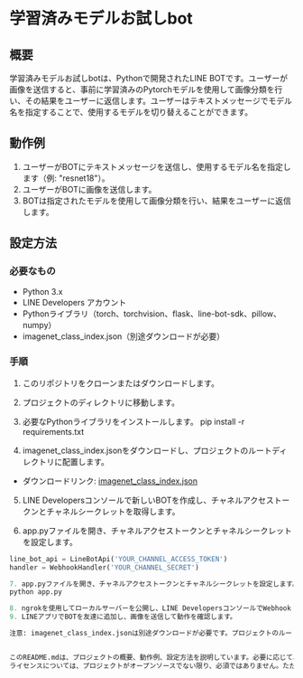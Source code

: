 # 学習済みモデルお試しbot

## 概要

学習済みモデルお試しbotは、Pythonで開発されたLINE BOTです。ユーザーが画像を送信すると、事前に学習済みのPytorchモデルを使用して画像分類を行い、その結果をユーザーに返信します。ユーザーはテキストメッセージでモデル名を指定することで、使用するモデルを切り替えることができます。

## 動作例

1. ユーザーがBOTにテキストメッセージを送信し、使用するモデル名を指定します（例: "resnet18"）。
2. ユーザーがBOTに画像を送信します。
3. BOTは指定されたモデルを使用して画像分類を行い、結果をユーザーに返信します。

## 設定方法

### 必要なもの

- Python 3.x
- LINE Developers アカウント
- Pythonライブラリ（torch、torchvision、flask、line-bot-sdk、pillow、numpy）
- imagenet_class_index.json（別途ダウンロードが必要）

### 手順

1. このリポジトリをクローンまたはダウンロードします。
2. プロジェクトのディレクトリに移動します。
3. 必要なPythonライブラリをインストールします。
pip install -r requirements.txt

4. imagenet_class_index.jsonをダウンロードし、プロジェクトのルートディレクトリに配置します。
- ダウンロードリンク: [imagenet_class_index.json](https://github.com/raghakot/keras-vis/blob/master/resources/imagenet_class_index.json)

5. LINE Developersコンソールで新しいBOTを作成し、チャネルアクセストークンとチャネルシークレットを取得します。

6. app.pyファイルを開き、チャネルアクセストークンとチャネルシークレットを設定します。
```python
line_bot_api = LineBotApi('YOUR_CHANNEL_ACCESS_TOKEN')
handler = WebhookHandler('YOUR_CHANNEL_SECRET')

7. app.pyファイルを開き、チャネルアクセストークンとチャネルシークレットを設定します。
python app.py

8. ngrokを使用してローカルサーバーを公開し、LINE DevelopersコンソールでWebhook URLを設定します。
9. LINEアプリでBOTを友達に追加し、画像を送信して動作を確認します。

注意: imagenet_class_index.jsonは別途ダウンロードが必要です。プロジェクトのルートディレクトリに配置してください。


このREADME.mdは、プロジェクトの概要、動作例、設定方法を説明しています。必要に応じて、内容を追加したり、プロジェクトの要件に合わせて修正したりしてください。
ライセンスについては、プロジェクトがオープンソースでない限り、必須ではありません。ただし、商用利用や再配布を制限したい場合は、適切なライセンスを選択し、READMEやLICENSEファイルに記載することをお勧めします。